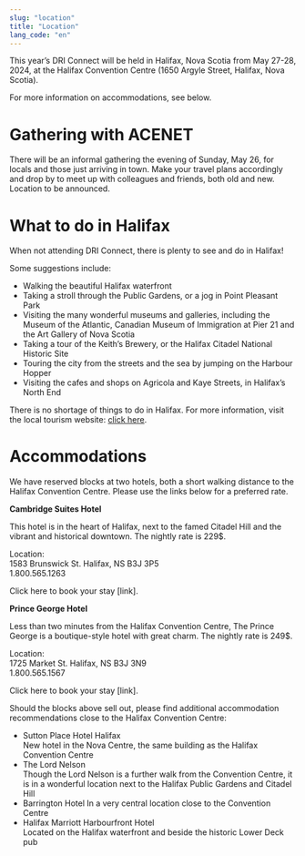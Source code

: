 ```yaml
---
slug: "location"
title: "Location"
lang_code: "en"
---
```


This year’s DRI Connect will be held in Halifax, Nova Scotia from May 27-28, 2024, at the Halifax Convention Centre (1650 Argyle Street, Halifax, Nova Scotia). 

For more information on accommodations, see below. 

# Gathering with ACENET

There will be an informal gathering the evening of Sunday, May 26, for locals and those just arriving in town. Make your travel plans accordingly and drop by to meet up with colleagues and friends, both old and new. Location to be announced. 

# What to do in Halifax 

When not attending DRI Connect, there is plenty to see and do in Halifax!  

Some suggestions include: 
* Walking the beautiful Halifax waterfront 
* Taking a stroll through the Public Gardens, or a jog in Point Pleasant Park 
* Visiting the many wonderful museums and galleries, including the Museum of the Atlantic, Canadian Museum of Immigration at Pier 21 and the Art Gallery of Nova Scotia 
* Taking a tour of the Keith’s Brewery, or the Halifax Citadel National Historic Site 
* Touring the city from the streets and the sea by jumping on the Harbour Hopper 
* Visiting the cafes and shops on Agricola and Kaye Streets, in Halifax’s North End 

There is no shortage of things to do in Halifax. For more information, visit the local tourism website: [click here](https://www.novascotia.com/trip-ideas/stories/perfect-one-three-day-halifax-itinerary). 

# Accommodations

We have reserved blocks at two hotels, both a short walking distance to the Halifax Convention Centre. Please use the links below for a preferred rate.  

**Cambridge Suites Hotel**

This hotel is in the heart of Halifax, next to the famed Citadel Hill and the vibrant and historical downtown. The nightly rate is 229$. 

Location:  
1583 Brunswick St. Halifax, NS B3J 3P5  
1.800.565.1263  

Click here to book your stay [link]. 

**Prince George Hotel**

Less than two minutes from the Halifax Convention Centre, The Prince George is a boutique-style hotel with great charm. The nightly rate is 249$.

Location:  
1725 Market St. Halifax, NS B3J 3N9  
1.800.565.1567  

Click here to book your stay [link]. 

Should the blocks above sell out, please find additional accommodation recommendations close to the Halifax Convention Centre:
* Sutton Place Hotel Halifax  
  New hotel in the Nova Centre, the same building as the Halifax Convention Centre 
* The Lord Nelson  
  Though the Lord Nelson is a further walk from the Convention Centre, it is in a wonderful location next to the Halifax Public Gardens and Citadel Hill 
* Barrington Hotel 
  In a very central location close to the Convention Centre 
* Halifax Marriott Harbourfront Hotel  
  Located on the Halifax waterfront and beside the historic Lower Deck pub  